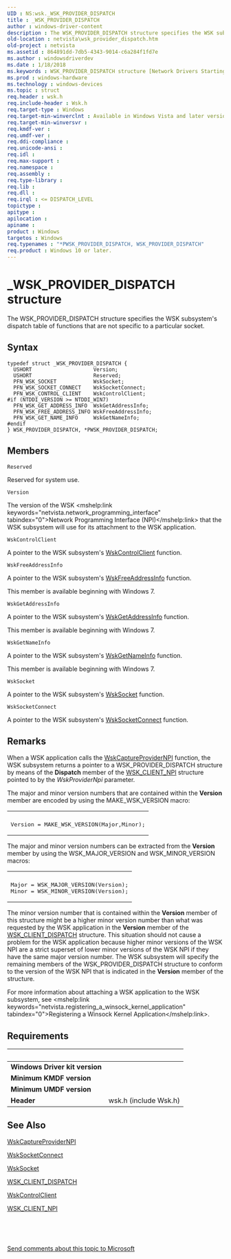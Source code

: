 ```yaml
---
UID : NS:wsk._WSK_PROVIDER_DISPATCH
title : _WSK_PROVIDER_DISPATCH
author : windows-driver-content
description : The WSK_PROVIDER_DISPATCH structure specifies the WSK subsystem's dispatch table of functions that are not specific to a particular socket.
old-location : netvista\wsk_provider_dispatch.htm
old-project : netvista
ms.assetid : 864891dd-7db5-4343-9014-c6a284f1fd7e
ms.author : windowsdriverdev
ms.date : 1/18/2018
ms.keywords : WSK_PROVIDER_DISPATCH structure [Network Drivers Starting with Windows Vista], WSK_PROVIDER_DISPATCH, PWSK_PROVIDER_DISPATCH, _WSK_PROVIDER_DISPATCH, *PWSK_PROVIDER_DISPATCH, PWSK_PROVIDER_DISPATCH structure pointer [Network Drivers Starting with Windows Vista], netvista.wsk_provider_dispatch, wskref_3e9340b7-e9e6-46bd-8f28-810354655c6c.xml, wsk/PWSK_PROVIDER_DISPATCH, wsk/WSK_PROVIDER_DISPATCH
ms.prod : windows-hardware
ms.technology : windows-devices
ms.topic : struct
req.header : wsk.h
req.include-header : Wsk.h
req.target-type : Windows
req.target-min-winverclnt : Available in Windows Vista and later versions of the Windows operating   systems.
req.target-min-winversvr : 
req.kmdf-ver : 
req.umdf-ver : 
req.ddi-compliance : 
req.unicode-ansi : 
req.idl : 
req.max-support : 
req.namespace : 
req.assembly : 
req.type-library : 
req.lib : 
req.dll : 
req.irql : <= DISPATCH_LEVEL
topictype : 
apitype : 
apilocation : 
apiname : 
product : Windows
targetos : Windows
req.typenames : "*PWSK_PROVIDER_DISPATCH, WSK_PROVIDER_DISPATCH"
req.product : Windows 10 or later.
---
```


# _WSK_PROVIDER_DISPATCH structure
The WSK_PROVIDER_DISPATCH structure specifies the WSK subsystem's dispatch table of functions that
  are not specific to a particular socket.

## Syntax
````
typedef struct _WSK_PROVIDER_DISPATCH {
  USHORT                    Version;
  USHORT                    Reserved;
  PFN_WSK_SOCKET            WskSocket;
  PFN_WSK_SOCKET_CONNECT    WskSocketConnect;
  PFN_WSK_CONTROL_CLIENT    WskControlClient;
#if (NTDDI_VERSION >= NTDDI_WIN7)
  PFN_WSK_GET_ADDRESS_INFO  WskGetAddressInfo;
  PFN_WSK_FREE_ADDRESS_INFO WskFreeAddressInfo;
  PFN_WSK_GET_NAME_INFO     WskGetNameInfo;
#endif 
} WSK_PROVIDER_DISPATCH, *PWSK_PROVIDER_DISPATCH;
````

## Members


`Reserved`

Reserved for system use.

`Version`

The version of the WSK 
     <mshelp:link keywords="netvista.network_programming_interface" tabindex="0">Network Programming Interface
     (NPI)</mshelp:link> that the WSK subsystem will use for its attachment to the WSK application.

`WskControlClient`

A pointer to the WSK subsystem's 
     <a href="..\wsk\nc-wsk-pfn_wsk_control_client.md">WskControlClient</a> function.

`WskFreeAddressInfo`

A pointer to the WSK subsystem's 
     <a href="..\wsk\nc-wsk-pfn_wsk_free_address_info.md">WskFreeAddressInfo</a> function.
     

This member is available beginning with Windows 7.

`WskGetAddressInfo`

A pointer to the WSK subsystem's 
     <a href="..\wsk\nc-wsk-pfn_wsk_get_address_info.md">WskGetAddressInfo</a> function.
     

This member is available beginning with Windows 7.

`WskGetNameInfo`

A pointer to the WSK subsystem's 
     <a href="..\wsk\nc-wsk-pfn_wsk_get_name_info.md">WskGetNameInfo</a> function.
     

This member is available beginning with Windows 7.

`WskSocket`

A pointer to the WSK subsystem's 
     <a href="..\wsk\nc-wsk-pfn_wsk_socket.md">WskSocket</a> function.

`WskSocketConnect`

A pointer to the WSK subsystem's 
     <a href="..\wsk\nc-wsk-pfn_wsk_socket_connect.md">WskSocketConnect</a> function.

## Remarks
When a WSK application calls the 
    <a href="..\wsk\nf-wsk-wskcaptureprovidernpi.md">WskCaptureProviderNPI</a> function, the
    WSK subsystem returns a pointer to a WSK_PROVIDER_DISPATCH structure by means of the 
    <b>Dispatch</b> member of the 
    <a href="..\wsk\ns-wsk-_wsk_client_npi.md">WSK_CLIENT_NPI</a> structure pointed to by the 
    <i>WskProviderNpi</i> parameter.

The major and minor version numbers that are contained within the 
    <b>Version</b> member are encoded by using the MAKE_WSK_VERSION macro:
<div class="code"><span codelanguage=""><table>
<tr>
<th></th>
</tr>
<tr>
<td>
<pre>Version = MAKE_WSK_VERSION(Major,Minor);</pre>
</td>
</tr>
</table></span></div>The major and minor version numbers can be extracted from the 
    <b>Version</b> member by using the WSK_MAJOR_VERSION and WSK_MINOR_VERSION macros:
<div class="code"><span codelanguage=""><table>
<tr>
<th></th>
</tr>
<tr>
<td>
<pre>Major = WSK_MAJOR_VERSION(Version);
Minor = WSK_MINOR_VERSION(Version);</pre>
</td>
</tr>
</table></span></div>The minor version number that is contained within the 
    <b>Version</b> member of this structure might be a higher minor version number than what was requested by
    the WSK application in the 
    <b>Version</b> member of the 
    <a href="..\wsk\ns-wsk-_wsk_client_dispatch.md">WSK_CLIENT_DISPATCH</a> structure. This
    situation should not cause a problem for the WSK application because higher minor versions of the WSK NPI
    are a strict superset of lower minor versions of the WSK NPI if they have the same major version number.
    The WSK subsystem will specify the remaining members of the WSK_PROVIDER_DISPATCH structure to conform to
    the version of the WSK NPI that is indicated in the 
    <b>Version</b> member of the structure.

For more information about attaching a WSK application to the WSK subsystem, see 
    <mshelp:link keywords="netvista.registering_a_winsock_kernel_application" tabindex="0">Registering a Winsock Kernel
    Application</mshelp:link>.

## Requirements
| &nbsp; | &nbsp; |
| ---- |:---- |
| **Windows Driver kit version** |  |
| **Minimum KMDF version** |  |
| **Minimum UMDF version** |  |
| **Header** | wsk.h (include Wsk.h) |

## See Also

<a href="..\wsk\nf-wsk-wskcaptureprovidernpi.md">WskCaptureProviderNPI</a>

<a href="..\wsk\nc-wsk-pfn_wsk_socket_connect.md">WskSocketConnect</a>

<a href="..\wsk\nc-wsk-pfn_wsk_socket.md">WskSocket</a>

<a href="..\wsk\ns-wsk-_wsk_client_dispatch.md">WSK_CLIENT_DISPATCH</a>

<a href="..\wsk\nc-wsk-pfn_wsk_control_client.md">WskControlClient</a>

<a href="..\wsk\ns-wsk-_wsk_client_npi.md">WSK_CLIENT_NPI</a>

 

 

<a href="mailto:wsddocfb@microsoft.com?subject=Documentation%20feedback [netvista\netvista]:%20WSK_PROVIDER_DISPATCH structure%20 RELEASE:%20(1/18/2018)&amp;body=%0A%0APRIVACY STATEMENT%0A%0AWe use your feedback to improve the documentation. We don't use your email address for any other purpose, and we'll remove your email address from our system after the issue that you're reporting is fixed. While we're working to fix this issue, we might send you an email message to ask for more info. Later, we might also send you an email message to let you know that we've addressed your feedback.%0A%0AFor more info about Microsoft's privacy policy, see http://privacy.microsoft.com/en-us/default.aspx." title="Send comments about this topic to Microsoft">Send comments about this topic to Microsoft</a>